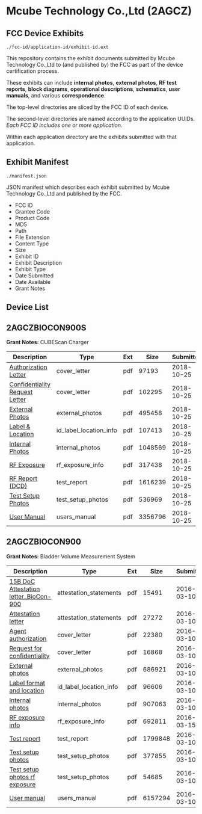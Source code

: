 # Mcube Technology Co.,Ltd (2AGCZ)
## FCC Device Exhibits

```
./fcc-id/application-id/exhibit-id.ext
```

This repository contains the exhibit documents submitted by Mcube Technology Co.,Ltd to (and published by) the FCC as part of the device certification process.

These exhibits can include **internal photos**, **external photos**, **RF test reports**, **block diagrams**, **operational descriptions**, **schematics**, **user manuals**, and various **correspondence**.

The top-level directories are sliced by the FCC ID of each device.

The second-level directories are named according to the application UUIDs. *Each FCC ID includes one or more application.*

Within each application directory are the exhibits submitted with that application. 

## Exhibit Manifest

```
./manifest.json
```

JSON manifest which describes each exhibit submitted by Mcube Technology Co.,Ltd and published by the FCC.

- FCC ID
- Grantee Code
- Product Code
- MD5
- Path
- File Extension
- Content Type
- Size
- Exhibit ID
- Exhibit Description
- Exhibit Type
- Date Submitted
- Date Available
- Grant Notes

## Device List
## 2AGCZBIOCON900S
**Grant Notes:** CUBEScan Charger

| Description | Type | Ext | Size | Submitted | Available |
| ----------- | ---- | --- | ---- | --------- | --------- |
| [Authorization Letter](2AGCZBIOCON900S/d8c85b1067803595456171260ce4e00a/4048706.pdf) | cover_letter | pdf | 97193 | 2018-10-25 | 2018-10-25 |
| [Confidentiality Request Letter](2AGCZBIOCON900S/d8c85b1067803595456171260ce4e00a/4048707.pdf) | cover_letter | pdf | 102295 | 2018-10-25 | 2018-10-25 |
| [External Photos](2AGCZBIOCON900S/d8c85b1067803595456171260ce4e00a/4048716.pdf) | external_photos | pdf | 495458 | 2018-10-25 | 2018-10-25 |
| [Label & Location](2AGCZBIOCON900S/d8c85b1067803595456171260ce4e00a/4048718.pdf) | id_label_location_info | pdf | 107413 | 2018-10-25 | 2018-10-25 |
| [Internal Photos](2AGCZBIOCON900S/d8c85b1067803595456171260ce4e00a/4048717.pdf) | internal_photos | pdf | 1048569 | 2018-10-25 | 2018-10-25 |
| [RF Exposure](2AGCZBIOCON900S/d8c85b1067803595456171260ce4e00a/4048714.pdf) | rf_exposure_info | pdf | 317438 | 2018-10-25 | 2018-10-25 |
| [RF Report (DCD)](2AGCZBIOCON900S/d8c85b1067803595456171260ce4e00a/4048713.pdf) | test_report | pdf | 1616239 | 2018-10-25 | 2018-10-25 |
| [Test Setup Photos](2AGCZBIOCON900S/d8c85b1067803595456171260ce4e00a/4048715.pdf) | test_setup_photos | pdf | 536969 | 2018-10-25 | 2018-10-25 |
| [User Manual](2AGCZBIOCON900S/d8c85b1067803595456171260ce4e00a/4048719.pdf) | users_manual | pdf | 3356796 | 2018-10-25 | 2018-10-25 |
## 2AGCZBIOCON900
**Grant Notes:** Bladder Volume Measurement System

| Description | Type | Ext | Size | Submitted | Available |
| ----------- | ---- | --- | ---- | --------- | --------- |
| [15B DoC Attestation letter_BioCon-900](2AGCZBIOCON900/d004a1812af1fce68d74afbcf4bcd4bb/2924752.pdf) | attestation_statements | pdf | 15491 | 2016-03-10 | 2016-03-15 |
| [Attestation letter](2AGCZBIOCON900/d004a1812af1fce68d74afbcf4bcd4bb/2924755.pdf) | attestation_statements | pdf | 27272 | 2016-03-10 | 2016-03-15 |
| [Agent authorization](2AGCZBIOCON900/d004a1812af1fce68d74afbcf4bcd4bb/2924753.pdf) | cover_letter | pdf | 22380 | 2016-03-10 | 2016-03-15 |
| [Request for confidentiality](2AGCZBIOCON900/d004a1812af1fce68d74afbcf4bcd4bb/2924754.pdf) | cover_letter | pdf | 16868 | 2016-03-10 | 2016-03-15 |
| [External photos](2AGCZBIOCON900/d004a1812af1fce68d74afbcf4bcd4bb/2924756.pdf) | external_photos | pdf | 686921 | 2016-03-10 | 2016-03-15 |
| [Label format and location](2AGCZBIOCON900/d004a1812af1fce68d74afbcf4bcd4bb/2924757.pdf) | id_label_location_info | pdf | 96606 | 2016-03-10 | 2016-03-15 |
| [Internal photos](2AGCZBIOCON900/d004a1812af1fce68d74afbcf4bcd4bb/2924758.pdf) | internal_photos | pdf | 907063 | 2016-03-10 | 2016-03-15 |
| [RF exposure info](2AGCZBIOCON900/d004a1812af1fce68d74afbcf4bcd4bb/2929389.pdf) | rf_exposure_info | pdf | 692811 | 2016-03-15 | 2016-03-15 |
| [Test report](2AGCZBIOCON900/d004a1812af1fce68d74afbcf4bcd4bb/2924764.pdf) | test_report | pdf | 1799848 | 2016-03-10 | 2016-03-15 |
| [Test setup photos](2AGCZBIOCON900/d004a1812af1fce68d74afbcf4bcd4bb/2924765.pdf) | test_setup_photos | pdf | 377855 | 2016-03-10 | 2016-03-15 |
| [Test setup photos rf exposure](2AGCZBIOCON900/d004a1812af1fce68d74afbcf4bcd4bb/2924767.pdf) | test_setup_photos | pdf | 54685 | 2016-03-10 | 2016-03-15 |
| [User manual](2AGCZBIOCON900/d004a1812af1fce68d74afbcf4bcd4bb/2924759.pdf) | users_manual | pdf | 6157294 | 2016-03-10 | 2016-03-15 |
